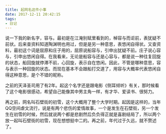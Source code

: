 ```yaml
---
title: 起网名这件小事
date: 2017-12-11 20:42:15
tags:
- 日记
---
```


说一下我的新名字，容与。最初是在江淹别赋里看到的，棹容与而讵前，表犹疑不前状。后来查资料知道陶渊明也用过，但是是另一种意思，表悠闲自得状。又查资料，最初这个词是屈原和庄子用的，屈原说船容与，引申出犹疑不前。庄子说心容与，引申出悠闲自得。在我看来，无论是船容与还是心容与，都是说一种往复回旋的状态，船回旋就停滞不前，心回旋，表示自在悠闲。因此，不管是哪种意思，容与表示一种回旋的状态。而现在基本不会跟船打交道了，用容与大概率代表悠闲自得这种意思，是个不错的昵称。

之前的天泽圣司用了有2年。起这个名字还是跟电影《侧耳倾听》有关，那时候看了这个电影很感动，希望自己能像其中男主角一样，有才华、爱读书、很努力。

再之前，网名叫石壁街的初雪，这个大概用了整个大学时期。起因是这样的，当年QQ空间虐文流行，说是有两个悲伤的爱情故事，一个是发生在石壁街，另一个发生在初雪的时候，然后就说两个都是悲剧然后负负得正就是喜剧结局了，所以两个放一起叫石壁街的初雪，现在想想挺中二的。再之前，年代过于久远，就不赘述了。
